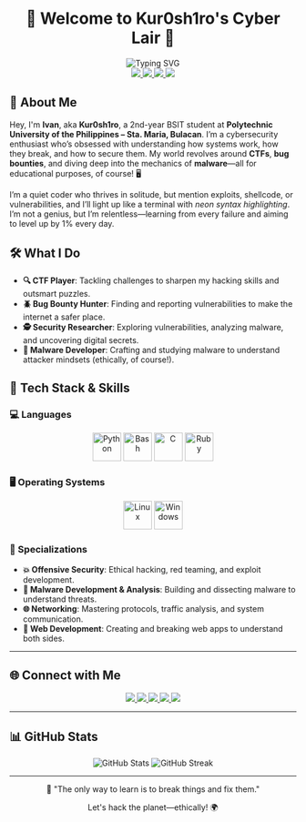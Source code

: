 # <div align="center">👾 Welcome to Kur0sh1ro's Cyber Lair 👾</div>

<div align="center">
  <img src="https://readme-typing-svg.demolab.com?font=JetBrains+Mono&size=24&pause=800&color=00FF88&center=true&vCenter=true&width=800&lines=Cybersecurity+Enthusiast+%F0%9F%94%92;Malware+Developer+%F0%9F%92%BE;Bug+Bounty+Hunter+%F0%9F%90%9B;CTF+Player+%F0%9F%94%A5;BSIT+Student+@+PUP+Sta.+Maria" alt="Typing SVG" />
</div>

<div align="center">
  <a href="https://github.com/Kur0sh1ro">
    <img src="https://img.shields.io/badge/-GitHub-181717?style=flat-square&logo=github" />
  </a>
  <a href="https://medium.com/@kur0Sh1r0">
    <img src="https://img.shields.io/badge/-Medium-00AB6C?style=flat-square&logo=medium" />
  </a>
  <a href="https://tryhackme.com/p/KuroShiro">
    <img src="https://img.shields.io/badge/-TryHackMe-00C4B4?style=flat-square&logo=tryhackme" />
  </a>
  <a href="https://play.picoctf.org/users/Kur0Sh1r0">
    <img src="https://img.shields.io/badge/-picoCTF-FF4D4D?style=flat-square&logo=picoctf" />
  </a>
</div>

## 🚀 About Me

Hey, I'm **Ivan**, aka **Kur0sh1ro**, a 2nd-year BSIT student at **Polytechnic University of the Philippines – Sta. Maria, Bulacan**. I’m a cybersecurity enthusiast who’s obsessed with understanding how systems work, how they break, and how to secure them. My world revolves around **CTFs**, **bug bounties**, and diving deep into the mechanics of **malware**—all for educational purposes, of course! 🖥️

I’m a quiet coder who thrives in solitude, but mention exploits, shellcode, or vulnerabilities, and I’ll light up like a terminal with *neon syntax highlighting*. I’m not a genius, but I’m relentless—learning from every failure and aiming to level up by 1% every day.

## 🛠️ What I Do

- **🔍 CTF Player**: Tackling challenges to sharpen my hacking skills and outsmart puzzles.
- **🪲 Bug Bounty Hunter**: Finding and reporting vulnerabilities to make the internet a safer place.
- **🕵️ Security Researcher**: Exploring vulnerabilities, analyzing malware, and uncovering digital secrets.
- **💉 Malware Developer**: Crafting and studying malware to understand attacker mindsets (ethically, of course!).

## 💾 Tech Stack & Skills

### 💻 Languages
<div align="center">
  <img src="https://cdn.jsdelivr.net/gh/devicons/devicon/icons/python/python-original.svg" width="50" title="Python" />
  <img src="https://cdn.jsdelivr.net/gh/devicons/devicon/icons/bash/bash-original.svg" width="50" title="Bash" />
  <img src="https://cdn.jsdelivr.net/gh/devicons/devicon/icons/c/c-original.svg" width="50" title="C" />
  <img src="https://cdn.jsdelivr.net/gh/devicons/devicon/icons/ruby/ruby-original.svg" width="50" title="Ruby" />
</div>

### 🖥️ Operating Systems
<div align="center">
  <img src="https://cdn.jsdelivr.net/gh/devicons/devicon/icons/linux/linux-original.svg" width="50" title="Linux" />
  <img src="https://cdn.jsdelivr.net/gh/devicons/devicon/icons/windows8/windows8-original.svg" width="50" title="Windows" />
</div>

### 🔬 Specializations
- **💥 Offensive Security**: Ethical hacking, red teaming, and exploit development.
- **🦠 Malware Development & Analysis**: Building and dissecting malware to understand threats.
- **🌐 Networking**: Mastering protocols, traffic analysis, and system communication.
- **🧱 Web Development**: Creating and breaking web apps to understand both sides.

---

## 🌐 Connect with Me

<div align="center">
  <a href="https://kur0sh1r0.gitbook.io/ctf-writeups">
    <img src="https://img.shields.io/badge/-GitBook-7B36ED?style=for-the-badge&logo=gitbook" />
  </a>
  <a href="https://medium.com/@kur0Sh1r0">
    <img src="https://img.shields.io/badge/-Medium-00AB6C?style=for-the-badge&logo=medium" />
  </a>
  <a href="https://play.picoctf.org/users/Kur0Sh1r0">
    <img src="https://img.shields.io/badge/-picoCTF-FF4D4D?style=for-the-badge&logo=picoctf" />
  </a>
  <a href="https://tryhackme.com/p/KuroShiro">
    <img src="https://img.shields.io/badge/-TryHackMe-00C4B4?style=for-the-badge&logo=tryhackme" />
  </a>
  <a href="https://www.codewars.com/users/kUrOSH1R0oo">
    <img src="https://img.shields.io/badge/-Codewars-B1361E?style=for-the-badge&logo=codewars" />
  </a>
</div>

---

## 📊 GitHub Stats

<div align="center">
  <img src="https://github-readme-stats.vercel.app/api?username=kUrOSH1R0oo&show_icons=true&theme=radical&hide_border=true" alt="GitHub Stats" />
  <img src="https://github-readme-streak-stats.herokuapp.com/?user=kUrOSH1R0oo&theme=radical&hide_border=true" alt="GitHub Streak" />
</div>

---

<div align="center">
  <p>💾 "The only way to learn is to break things and fix them."</p>
  <p>Let's hack the planet—ethically! 🌍</p>
</div>
